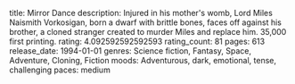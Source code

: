 title: Mirror Dance
description: Injured in his mother's womb, Lord Miles Naismith Vorkosigan, born a dwarf with brittle bones, faces off against his brother, a cloned stranger created to murder Miles and replace him. 35,000 first printing.
rating: 4.092592592592593
rating_count: 81
pages: 613
release_date: 1994-01-01
genres: Science fiction, Fantasy, Space, Adventure, Cloning, Fiction
moods: Adventurous, dark, emotional, tense, challenging
paces: medium